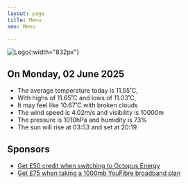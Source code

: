 ```yaml
---
layout: page
title: Menu
seo: Menu

---
```


![Logo](/images/logo.jpg){:width="832px"}

<!-- weather_marker starts -->
## On Monday, 02 June 2025

- The average temperature today is 11.55˚C,
- With highs of 11.65˚C and lows of 11.03˚C,
- It may feel like 10.67˚C with broken clouds
- The wind speed is 4.02m/s and visibility is 10000m
- The pressure is 1010hPa and humidity is 73%
- The sun will rise at 03:53 and set at 20:19

<!-- weather_marker ends -->

## Sponsors

- [Get £50 credit when switching to Octopus Energy](https://bit.ly/3oD1nnS)
- [Get £75 when taking a 1000mb YouFibre broadband plan](https://aklam.io/91zWhU?)
